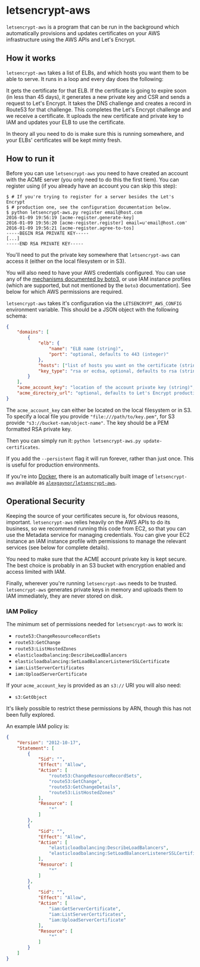 # letsencrypt-aws

`letsencrypt-aws` is a program that can be run in the background which
automatically provisions and updates certificates on your AWS infrastructure
using the AWS APIs and Let's Encrypt.

## How it works

`letsencrypt-aws` takes a list of ELBs, and which hosts you want them to be
able to serve. It runs in a loop and every day does the following:

It gets the certificate for that ELB. If the certificate is going to expire
soon (in less than 45 days), it generates a new private key and CSR and sends a
request to Let's Encrypt. It takes the DNS challenge and creates a record in
Route53 for that challenge. This completes the Let's Encrypt challenge and we
receive a certificate. It uploads the new certificate and private key to IAM
and updates your ELB to use the certificate.

In theory all you need to do is make sure this is running somewhere, and your
ELBs' certificates will be kept minty fresh.

## How to run it

Before you can use `letsencrypt-aws` you need to have created an account with
the ACME server (you only need to do this the first tiem). You can register
using (if you already have an account you can skip this step):

```console
$ # If you're trying to register for a server besides the Let's Encrypt
$ # production one, see the configuration documentation below.
$ python letsencrypt-aws.py register email@host.com
2016-01-09 19:56:19 [acme-register.generate-key]
2016-01-09 19:56:20 [acme-register.register] email=u'email@host.com'
2016-01-09 19:56:21 [acme-register.agree-to-tos]
-----BEGIN RSA PRIVATE KEY-----
[...]
-----END RSA PRIVATE KEY-----
```

You'll need to put the private key somewhere that `letsencrypt-aws` can access
it (either on the local filesystem or in S3).

You will also need to have your AWS credentials configured. You can use any of
the [mechanisms documented by
boto3](https://boto3.readthedocs.org/en/latest/guide/configuration.html), or
use IAM instance profiles (which are supported, but not mentioned by the
`boto3` documentation). See below for which AWS permissions are required.

`letsencrypt-aws` takes it's configuration via the `LETSENCRYPT_AWS_CONFIG`
environment variable. This should be a JSON object with the following schema:

```json
{
    "domains": [
        {
            "elb": {
                "name": "ELB name (string)",
                "port": "optional, defaults to 443 (integer)"
            },
            "hosts": ["list of hosts you want on the certificate (strings)"],
            "key_type": "rsa or ecdsa, optional, defaults to rsa (string)"
        }
    ],
    "acme_account_key": "location of the account private key (string)",
    "acme_directory_url": "optional, defaults to Let's Encrypt production (string)"
}
```

The `acme_account_key` can either be located on the local filesystem or in S3.
To specify a local file you provide `"file:///path/to/key.pem"`, for S3 provide
`"s3://bucket-nam/object-name"`. The key should be a PEM formatted RSA private
key.

Then you can simply run it: `python letsencrypt-aws.py update-certificates`.

If you add the `--persistent` flag it will run forever, rather than just once.
This is useful for production environments.

If you're into [Docker](https://www.docker.com/), there is an automatically
built image of `letsencrypt-aws` available as
[`alexgaynor/letsencrypt-aws`](https://hub.docker.com/r/alexgaynor/letsencrypt-aws/).

## Operational Security

Keeping the source of your certificates secure is, for obvious reasons,
important. `letsencrypt-aws` relies heavily on the AWS APIs to do its
business, so we recommend running this code from EC2, so that you can use the
Metadata service for managing credentials. You can give your EC2 instance an
IAM instance profile with permissions to manage the relevant services (see
below for complete details).

You need to make sure that the ACME account private key is kept secure. The
best choice is probably in an S3 bucket with encryption enabled and access
limited with IAM.

Finally, wherever you're running `letsencrypt-aws` needs to be trusted.
`letsencrypt-aws` generates private keys in memory and uploads them to IAM
immediately, they are never stored on disk.

### IAM Policy

The minimum set of permissions needed for `letsencrypt-aws` to work is:

* `route53:ChangeResourceRecordSets`
* `route53:GetChange`
* `route53:ListHostedZones`
* `elasticloadbalancing:DescribeLoadBalancers`
* `elasticloadbalancing:SetLoadBalancerListenerSSLCertificate`
* `iam:ListServerCertificates`
* `iam:UploadServerCertificate`

If your `acme_account_key` is provided as an `s3://` URI you will also need:

* `s3:GetObject`

It's likely possible to restrict these permissions by ARN, though this has not
been fully explored.

An example IAM policy is:

```json
{
    "Version": "2012-10-17",
    "Statement": [
        {
            "Sid": "",
            "Effect": "Allow",
            "Action": [
                "route53:ChangeResourceRecordSets",
                "route53:GetChange",
                "route53:GetChangeDetails",
                "route53:ListHostedZones"
            ],
            "Resource": [
                "*"
            ]
        },
        {
            "Sid": "",
            "Effect": "Allow",
            "Action": [
                "elasticloadbalancing:DescribeLoadBalancers",
                "elasticloadbalancing:SetLoadBalancerListenerSSLCertificate"
            ],
            "Resource": [
                "*"
            ]
        },
        {
            "Sid": "",
            "Effect": "Allow",
            "Action": [
                "iam:GetServerCertificate",
                "iam:ListServerCertificates",
                "iam:UploadServerCertificate"
            ],
            "Resource": [
                "*"
            ]
        }
    ]
}
```
